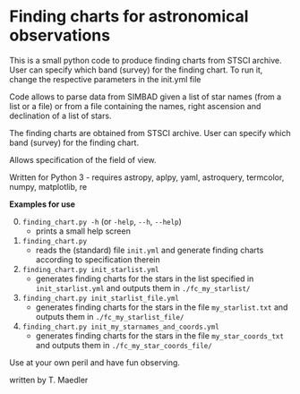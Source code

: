 # Finding charts for astronomical observations
This is a small python code to produce finding charts from
STSCI archive. User can specify which band (survey) for the finding chart.
To run it, change the respective parameters in the init.yml file

Code allows to parse data from SIMBAD given a list of star names (from a list or a file) or
from a file containing the names, right ascension and declination of a list of stars.

The finding charts are obtained from STSCI archive. User can specify which band (survey) for the finding chart. 

Allows specification of the field of view.

Written for Python 3 -  requires astropy, aplpy, yaml, astroquery, termcolor, numpy, matplotlib, re

**Examples for use**

0) `finding_chart.py -h` (or `-help`, `--h`, `--help`)
   - prints a small help screen
1) `finding_chart.py` 
   - reads the (standard) file `init.yml` and generate finding charts according to specification therein
2) `finding_chart.py init_starlist.yml` 
   - generates finding charts for the stars in the list specified in `init_starlist.yml` and outputs them in `./fc_my_starlist/`
3) `finding_chart.py init_starlist_file.yml` 
   - generates finding charts for the stars in the file `my_starlist.txt` and outputs them in `./fc_my_starlist_file/`
4) `finding_chart.py init_my_starnames_and_coords.yml`  
   - generates finding charts for the stars in the file `my_star_coords_txt` and outputs them in `./fc_my_star_coords_file/`
   
Use at your own peril and have fun observing.

written by T. Maedler
